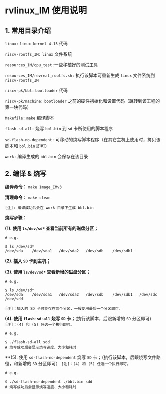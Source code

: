 # rvlinux_IM 使用说明



## 1. 常用目录介绍



`linux:` `linux kernel 4.15` 代码

`riscv-rootfs_IM:` `linux` 文件系统

`resources_IM/cpu_test:`一些移植好的测试工具

`resources_IM/revreat_rootfs.sh:` 执行该脚本可重新生成 `linux` 文件系统到 `riscv-rootfs_IM`

`riscv-pk/bbl:` `bootloader` 代码

`riscv-pk/machine:` `bootloader` 之前的硬件初始化和设置代码（跳转到该工程的第一块代码）



`Makefile:` `make` 编译脚本

`flash-sd-all:` 烧写 `bbl.bin` 到 `sd` 卡所使用的脚本程序

`sd-flash-no-dependent:` 可移动的烧写脚本程序（在其它主机上使用时，拷贝该脚本和 `bbl.bin` 即可）

`work:` 编译生成的 `bbl.bin` 会保存在该目录



## 2. 编译 & 烧写

**编译命令：** `make Image_IMv3`

**清理命令：** `make clean`

`[注]: 编译成功后会在 work 目录下生成 bbl.bin`



**烧写步骤：**



**(1). 使用 `ls/dev/sd*` 查看当前所有的磁盘分区；**

```shell
# e.g.

$ ls /dev/sd*
/dev/sda	/dev/sda1	/dev/sda2	/dev/sdb	/dev/sdb1
```

**(2). 插入 `SD` 卡到主机；**

**(3). 使用 `ls/dev/sd*` 查看新增的磁盘分区；**

```shell
# e.g.

$ ls /dev/sd*
/dev/sda	/dev/sda1	/dev/sda2	/dev/sdb	/dev/sdb1	/dev/sdc	/dev/sdd
```

`[注]：插入的 SD 卡可能存在两个分区，一般使用最后一个分区即可。`


**(4). 使用 `flash-sd-all` 烧写 `SD` 卡；**(执行该脚本，后跟新增的 `SD` 分区即可)
`[注]：(4) 和 (5) 任选一个执行即可。`


```shell
# e.g.

$ ./flash-sd-all sdd
# 烧写成功后会显示烧写速度、大小和耗时
```
**(5). 使用 `sd-flash-no-dependent` 烧写 `SD` 卡；（执行该脚本，后跟烧写文件路径，和新增的 `SD` 分区即可）
`[注]：(4) 和 (5) 任选一个执行即可。`
```shell
# e.g.

$ ./sd-flash-no-dependent ./bbl.bin sdd
# 烧写成功后会显示烧写速度、大小和耗时
```

